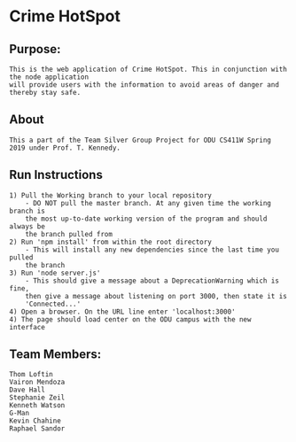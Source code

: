 # Crime HotSpot

## Purpose:

	This is the web application of Crime HotSpot. This in conjunction with the node application
	will provide users with the information to avoid areas of danger and thereby stay safe.
	
	
	
## About

	This a part of the Team Silver Group Project for ODU CS411W Spring 2019 under Prof. T. Kennedy.

## Run Instructions
    1) Pull the Working branch to your local repository
        - DO NOT pull the master branch. At any given time the working branch is
        the most up-to-date working version of the program and should always be
        the branch pulled from
    2) Run 'npm install' from within the root directory
        - This will install any new dependencies since the last time you pulled
        the branch
    3) Run 'node server.js'
        - This should give a message about a DeprecationWarning which is fine,
        then give a message about listening on port 3000, then state it is
        'Connected...'
    4) Open a browser. On the URL line enter 'localhost:3000'
    4) The page should load center on the ODU campus with the new interface

## Team Members:
	Thom Loftin
	Vairon Mendoza
	Dave Hall
	Stephanie Zeil
	Kenneth Watson
	G-Man 
	Kevin Chahine
	Raphael Sandor



